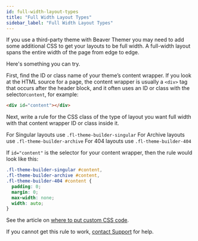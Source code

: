 ```yaml
---
id: full-width-layout-types
title: "Full Width Layout Types"
sidebar_label: "Full Width Layout Types"
---
```


If you use a third-party theme with Beaver Themer you may need to add some additional CSS to get your layouts to be full width. A full-width layout spans the entire width of the page from edge to edge.

Here's something you can try.

First, find the ID or class name of your theme’s content wrapper. If you look at the HTML source for a page, the content wrapper is usually a `<div>` tag that occurs after the header block, and it often uses an ID or class with the selector`content`, for example:

```html
<div id="content"></div>
```

Next, write a rule for the CSS class of the type of layout you want full width with that content wrapper ID or class inside it.

For Singular layouts use `.fl-theme-builder-singular`
For Archive layouts use `.fl-theme-builder-archive`
For 404 layouts use `.fl-theme-builder-404`

If `id="content"` is the selector for your content wrapper, then the rule would look like this:

```css
.fl-theme-builder-singular #content,
.fl-theme-builder-archive #content,
.fl-theme-builder-404 #content {
  padding: 0;
  margin: 0;
  max-width: none;
  width: auto;
}
```

See the article on [where to put custom CSS code](/beaver-builder/basics/custom-code).

If you cannot get this rule to work, [contact Support](https://www.wpbeaverbuilder.com/beaver-builder-support/) for help.
